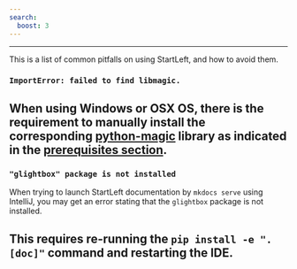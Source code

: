 ```yaml
---
search:
  boost: 3 
---
```

---

This is a list of common pitfalls on using StartLeft, and how to avoid them.

### `ImportError: failed to find libmagic.`
When using Windows or OSX OS, there is the requirement to manually install the corresponding 
<a href="https://github.com/ahupp/python-magic" target="_blank">python-magic</a> 
library as indicated in the [prerequisites section](Quickstart-Guide-for-Beginners.md#prerequisites).
---

### `"glightbox" package is not installed` 
When trying to launch StartLeft documentation by `mkdocs serve` using IntelliJ, you may get an 
error stating that the `glightbox` package is not installed. 

This requires re-running the `pip install -e ".[doc]"` 
command and restarting the IDE.
---